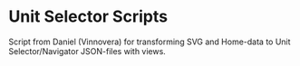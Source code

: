 # Unit Selector Scripts

Script from Daniel (Vinnovera) for transforming SVG and Home-data to Unit Selector/Navigator JSON-files with views.



